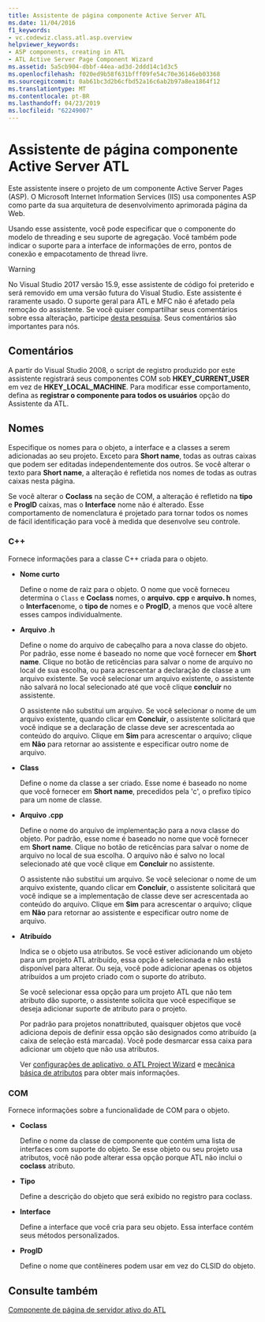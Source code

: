 ```yaml
---
title: Assistente de página componente Active Server ATL
ms.date: 11/04/2016
f1_keywords:
- vc.codewiz.class.atl.asp.overview
helpviewer_keywords:
- ASP components, creating in ATL
- ATL Active Server Page Component Wizard
ms.assetid: 5a5cb904-dbbf-44ea-ad3d-2ddd14c1d3c5
ms.openlocfilehash: f020ed9b58f631bfff09fe54c70e36146eb03368
ms.sourcegitcommit: 0ab61bc3d2b6cfbd52a16c6ab2b97a8ea1864f12
ms.translationtype: MT
ms.contentlocale: pt-BR
ms.lasthandoff: 04/23/2019
ms.locfileid: "62249007"
---
```

# <a name="atl-active-server-page-component-wizard"></a>Assistente de página componente Active Server ATL

Este assistente insere o projeto de um componente Active Server Pages (ASP). O Microsoft Internet Information Services (IIS) usa componentes ASP como parte da sua arquitetura de desenvolvimento aprimorada página da Web.

Usando esse assistente, você pode especificar que o componente do modelo de threading e seu suporte de agregação. Você também pode indicar o suporte para a interface de informações de erro, pontos de conexão e empacotamento de thread livre.

> [!WARNING]
> No Visual Studio 2017 versão 15.9, esse assistente de código foi preterido e será removido em uma versão futura do Visual Studio. Este assistente é raramente usado. O suporte geral para ATL e MFC não é afetado pela remoção do assistente. Se você quiser compartilhar seus comentários sobre essa alteração, participe [desta pesquisa](https://www.surveymonkey.com/r/QDWKKCN). Seus comentários são importantes para nós.

## <a name="remarks"></a>Comentários

A partir do Visual Studio 2008, o script de registro produzido por este assistente registrará seus componentes COM sob **HKEY_CURRENT_USER** em vez de **HKEY_LOCAL_MACHINE**. Para modificar esse comportamento, defina as **registrar o componente para todos os usuários** opção do Assistente da ATL.

## <a name="names"></a>Nomes

Especifique os nomes para o objeto, a interface e a classes a serem adicionadas ao seu projeto. Exceto para **Short name**, todas as outras caixas que podem ser editadas independentemente dos outros. Se você alterar o texto para **Short name**, a alteração é refletida nos nomes de todas as outras caixas nesta página.

Se você alterar o **Coclass** na seção de COM, a alteração é refletido na **tipo** e **ProgID** caixas, mas o **Interface** nome não é alterado. Esse comportamento de nomenclatura é projetado para tornar todos os nomes de fácil identificação para você à medida que desenvolve seu controle.

### <a name="c"></a>C++

Fornece informações para a classe C++ criada para o objeto.

- **Nome curto**

   Define o nome de raiz para o objeto. O nome que você forneceu determina o `Class` e **Coclass** nomes, o **arquivo. cpp** e **arquivo. h** nomes, o **Interface**nome, o **tipo de** nomes e o **ProgID**, a menos que você altere esses campos individualmente.

- **Arquivo .h**

   Define o nome do arquivo de cabeçalho para a nova classe do objeto. Por padrão, esse nome é baseado no nome que você fornecer em **Short name**. Clique no botão de reticências para salvar o nome de arquivo no local de sua escolha, ou para acrescentar a declaração de classe a um arquivo existente. Se você selecionar um arquivo existente, o assistente não salvará no local selecionado até que você clique **concluir** no assistente.

   O assistente não substitui um arquivo. Se você selecionar o nome de um arquivo existente, quando clicar em **Concluir**, o assistente solicitará que você indique se a declaração de classe deve ser acrescentada ao conteúdo do arquivo. Clique em **Sim** para acrescentar o arquivo; clique em **Não** para retornar ao assistente e especificar outro nome de arquivo.

- **Class**

   Define o nome da classe a ser criado. Esse nome é baseado no nome que você fornecer em **Short name**, precedidos pela 'c', o prefixo típico para um nome de classe.

- **Arquivo .cpp**

   Define o nome do arquivo de implementação para a nova classe do objeto. Por padrão, esse nome é baseado no nome que você fornecer em **Short name**. Clique no botão de reticências para salvar o nome de arquivo no local de sua escolha. O arquivo não é salvo no local selecionado até que você clique em **Concluir** no assistente.

   O assistente não substitui um arquivo. Se você selecionar o nome de um arquivo existente, quando clicar em **Concluir**, o assistente solicitará que você indique se a implementação de classe deve ser acrescentada ao conteúdo do arquivo. Clique em **Sim** para acrescentar o arquivo; clique em **Não** para retornar ao assistente e especificar outro nome de arquivo.

- **Atribuído**

   Indica se o objeto usa atributos. Se você estiver adicionando um objeto para um projeto ATL atribuído, essa opção é selecionada e não está disponível para alterar. Ou seja, você pode adicionar apenas os objetos atribuídos a um projeto criado com o suporte do atributo.

   Se você selecionar essa opção para um projeto ATL que não tem atributo dão suporte, o assistente solicita que você especifique se deseja adicionar suporte de atributo para o projeto.

   Por padrão para projetos nonattributed, quaisquer objetos que você adiciona depois de definir essa opção são designados como atribuído (a caixa de seleção está marcada). Você pode desmarcar essa caixa para adicionar um objeto que não usa atributos.

   Ver [configurações de aplicativo, o ATL Project Wizard](../../atl/reference/application-settings-atl-project-wizard.md) e [mecânica básica de atributos](../../windows/basic-mechanics-of-attributes.md) para obter mais informações.

### <a name="com"></a>COM

Fornece informações sobre a funcionalidade de COM para o objeto.

- **Coclass**

   Define o nome da classe de componente que contém uma lista de interfaces com suporte do objeto. Se esse objeto ou seu projeto usa atributos, você não pode alterar essa opção porque ATL não inclui o **coclass** atributo.

- **Tipo**

   Define a descrição do objeto que será exibido no registro para coclass.

- **Interface**

   Define a interface que você cria para seu objeto. Essa interface contém seus métodos personalizados.

- **ProgID**

   Define o nome que contêineres podem usar em vez do CLSID do objeto.

## <a name="see-also"></a>Consulte também

[Componente de página de servidor ativo do ATL](../../atl/reference/adding-an-atl-active-server-page-component.md)
